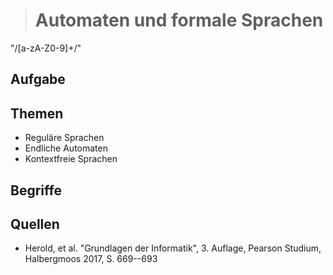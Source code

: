 > # Automaten und formale Sprachen

"/[a-zA-Z0-9]+/"

## Aufgabe

## Themen

  - Reguläre Sprachen
  - Endliche Automaten
  - Kontextfreie Sprachen

## Begriffe

## Quellen

  * Herold, et al. "Grundlagen der Informatik", 3. Auflage, Pearson Studium, Halbergmoos 2017, S. 669--693
